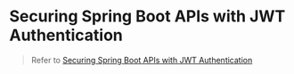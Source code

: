# Securing Spring Boot APIs with JWT Authentication

> Refer to [Securing Spring Boot APIs with JWT Authentication](https://mflash.dev/blog/2020/04/10/securing-spring-boot-apis-with-jwt-authentication/)
